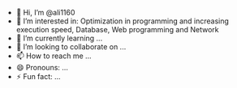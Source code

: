 - 👋 Hi, I’m @ali1160
- 👀 I’m interested in: Optimization in programming and increasing execution speed, Database, Web programming and Network
- 🌱 I’m currently learning ...
- 💞️ I’m looking to collaborate on ...
- 📫 How to reach me ...
- 😄 Pronouns: ...
- ⚡ Fun fact: ...

<!---
ali1160/ali1160 is a ✨ special ✨ repository because its `README.mD` (this file) appears on your GitHub profile.
You can click the Preview link to take a look at your changes.
--->
